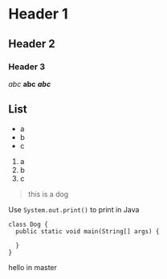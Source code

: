# Header 1
## Header 2
### Header 3

*abc*
**abc**
***abc***

## List
- a
- b
- c
1. a
2. b
3. c

> this is a dog

Use `System.out.print()` to print in Java

```
class Dog {
  public static void main(String[] args) {

  }
}
```

hello in master